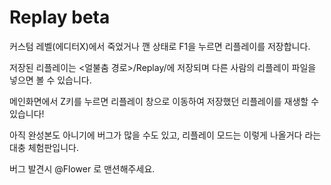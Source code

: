 # Replay beta 

커스텀 레벨(에디터X)에서 죽었거나 깬 상태로 F1을 누르면 리플레이를 저장합니다.

저장된 리플레이는 <얼불춤 경로>/Replay/에 저장되며 다른 사람의 리플레이 파일을 넣으면 볼 수 있습니다.

메인화면에서 Z키를 누르면 리플레이 창으로 이동하여 저장했던 리플레이를 재생할 수 있습니다!

아직 완성본도 아니기에 버그가 많을 수도 있고, 리플레이 모드는 이렇게 나올거다 라는 대충 체험판입니다.

버그 발견시 @Flower 로 맨션해주세요.

